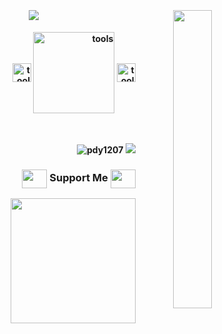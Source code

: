 

<h4 align="center"><br>
<p align="center">
  <a href="https://github.com/pdy1207"><img src="https://readme-typing-svg.herokuapp.com/?lines=👨‍💻%20Hello%20World!;🌎%20Web%20Developer;🔗%20Frontend%20Developer;🔥%20Full-stack%20developer%20🔥;⭐%20forfun%20kindly%20givemea%20star%20⭐;&font=Pacifico&center=true&width=650&height=50&color=58a6ff&vCenter=true&size=35%15">
    <img src="https://raw.githubusercontent.com/MicaelliMedeiros/micaellimedeiros/master/image/computer-illustration.png" width="35%" align="right">
   </a>
</p>
 </h4> 
    <h4 align="right">
  <img width="30" height=:"50" alt="tools" src="https://camo.githubusercontent.com/beb64ff21c883e318e4f5db5231c2ba4175705bea1c9249e82a41ab375db4f75/68747470733a2f2f6d65646961322e67697068792e636f6d2f6d656469612f51737347456d706b79454f684243623765312f67697068792e6769663f6369643d656366303565343761306e336769316266716e74716d6f62386739616964316f796a327772336473336d67373030626c267269643d67697068792e676966"  align="center"/> <img width="130" alt="tools" src="https://user-images.githubusercontent.com/110442250/205449062-49646f79-83a5-42a2-b4b0-2d35fc672fa5.png"  align="center"/> <img width="30" alt="tools" src="https://camo.githubusercontent.com/beb64ff21c883e318e4f5db5231c2ba4175705bea1c9249e82a41ab375db4f75/68747470733a2f2f6d65646961322e67697068792e636f6d2f6d656469612f51737347456d706b79454f684243623765312f67697068792e6769663f6369643d656366303565343761306e336769316266716e74716d6f62386739616964316f796a327772336473336d67373030626c267269643d67697068792e676966"  align="center"/><br>
  <br>
    <br>
  <p align="right">    
  <img src="https://komarev.com/ghpvc/?username=pdy1207&label=Visitors&color=0e75b6&style=flat" alt="pdy1207" />     

  <a href="mailto:pdyme1207@gmail.com" >
    <img src="https://img.shields.io/static/v1?label=Sponsor&message=%E2%9D%A4&logo=GitHub&color=ff69b4"/> 
  </a>
  </p>  
<h3 align="right" > <img src='https://raw.githubusercontent.com/rahulbanerjee26/githubProfileReadmeGenerator/main/gifs/handShake.gif' width="40px" height="30px" align="center"> Support Me <img src='https://raw.githubusercontent.com/rahulbanerjee26/githubProfileReadmeGenerator/main/gifs/handShake.gif' width="40px" height="30px"align="center"></h3>
<p align="right">
<a href="#" align="center"> <img src="https://cdn.buymeacoffee.com/buttons/v2/default-black.png" width="200"align="center"/>
  
  </a>
</p>
